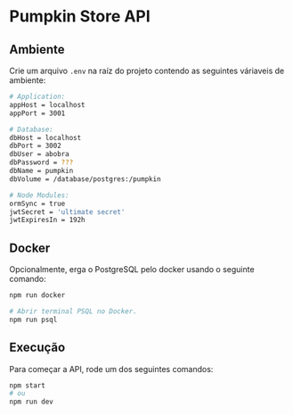 # Pumpkin Store API

## Ambiente

Crie um arquivo `.env` na raíz do projeto contendo as seguintes váriaveis de ambiente:

```sh
# Application:
appHost = localhost
appPort = 3001

# Database:
dbHost = localhost
dbPort = 3002
dbUser = abobra
dbPassword = ???
dbName = pumpkin
dbVolume = /database/postgres:/pumpkin

# Node Modules:
ormSync = true
jwtSecret = 'ultimate secret'
jwtExpiresIn = 192h
```

## Docker

Opcionalmente, erga o PostgreSQL pelo docker usando o seguinte comando:

```sh
npm run docker

# Abrir terminal PSQL no Docker.
npm run psql
```

## Execução

Para começar a API, rode um dos seguintes comandos:

```sh
npm start
# ou
npm run dev
```
